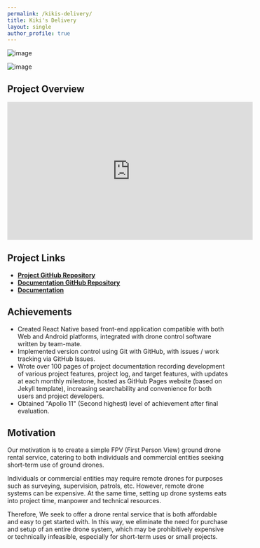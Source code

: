 ```yaml
---
permalink: /kikis-delivery/
title: Kiki's Delivery
layout: single
author_profile: true
---
```


![image](https://github.com/user-attachments/assets/d379eba2-2beb-41e6-972b-0cabacdb42e1)

![image](https://github.com/user-attachments/assets/6b49df73-a80c-4733-ac1f-8b1327c3476e)

## Project Overview
<iframe width="560" height="315" src="https://www.youtube.com/embed/zLiVZ9eBdng?si=Hi1CW7O0CQM4zQbt" title="YouTube video player" frameborder="0" allow="accelerometer; autoplay; clipboard-write; encrypted-media; gyroscope; picture-in-picture; web-share" referrerpolicy="strict-origin-when-cross-origin" allowfullscreen></iframe>

## Project Links
- [**Project GitHub Repository**](https://github.com/ItsMeNengYi/Kiki_Delivery)
- [**Documentation GitHub Repository**](https://github.com/LeeZeHao/Kiki_Delivery_Docs)
- [**Documentation**](https://leezehao.github.io/Kiki_Delivery_Docs/)

## Achievements
- Created React Native based front-end application compatible with both Web and Android platforms, integrated with drone control software written by team-mate.
- Implemented version control using Git with GitHub, with issues / work tracking via GitHub Issues.
- Wrote over 100 pages of project documentation recording development of various project features, project log, and target features, with updates at each monthly milestone, hosted as GitHub Pages website (based on Jekyll template), increasing searchability and convenience for both users and project developers.
- Obtained "Apollo 11" (Second highest) level of achievement after final evaluation. 

## Motivation
Our motivation is to create a simple FPV (First Person View) ground drone rental service, catering to both individuals and commercial entities seeking short-term use of ground drones.     
    
Individuals or commercial entities may require remote drones for purposes such as surveying, supervision, patrols, etc. However, remote drone systems can be expensive. At the same time, setting up drone systems eats into project time, manpower and technical resources.     
    
Therefore, We seek to offer a drone rental service that is both affordable and easy to get started with. In this way, we eliminate the need for purchase and setup of an entire drone system, which may be prohibitively expensive or technically infeasible, especially for short-term uses or small projects.
